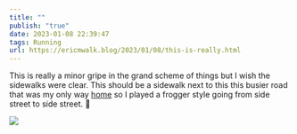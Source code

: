 ```yaml
---
title: ""
publish: "true"
date: 2023-01-08 22:39:47
tags: Running
url: https://ericmwalk.blog/2023/01/08/this-is-really.html
---
```


This is really a minor gripe in the grand scheme of things but I wish the sidewalks were clear. This should be a sidewalk next to this this busier road that was my only way [home](http://www.strava.com/activities/8361776866) so I played a frogger style going from side street to side street. 🐸


![](https://ericmwalk.blog/uploads/2023/992167c245.jpg)